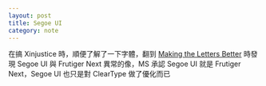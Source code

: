 ```yaml
---
layout: post
title: Segoe UI
category: note
---
```


<p lang=zh>在搞 Xinjustice 時，順便了解了一下字體，翻到 <a href="http://blogs.msdn.com/b/jensenh/archive/2005/11/16/493388.aspx">Making the Letters Better</a> 時發現 Segoe UI 與 Frutiger Next 異常的像，MS 承認 Segoe UI 就是 Frutiger Next，Segoe UI 也只是對 ClearType 做了優化而已</p>
